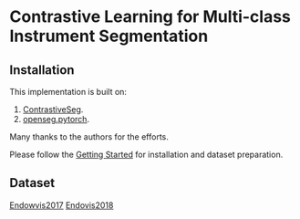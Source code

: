 # Contrastive Learning for Multi-class Instrument Segmentation


## Installation

This implementation is built on:

1. [ContrastiveSeg](https://github.com/tfzhou/ContrastiveSeg).
2. [openseg.pytorch](https://github.com/openseg-group/openseg.pytorch). 

Many thanks to the authors for the efforts.

Please follow the [Getting Started](https://github.com/openseg-group/openseg.pytorch/blob/master/GETTING_STARTED.md) for installation and dataset preparation.



## Dataset

[Endowvis2017](https://endovissub2017-roboticinstrumentsegmentation.grand-challenge.org/)
[Endovis2018](https://endovissub2018-roboticscenesegmentation.grand-challenge.org)
